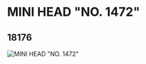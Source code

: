 # MINI HEAD "NO. 1472"
## 18176
![MINI HEAD "NO. 1472"](https://lc-www-live-s.legocdn.com/media/bricks/5/2/6079664.jpg)